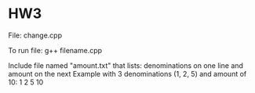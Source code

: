 # HW3

File:
change.cpp

To run file:
g++ filename.cpp

Include file named "amount.txt" that lists:
denominations on one line
and amount on the next
Example with 3 denominations (1, 2, 5) and amount of 10:
1 2 5
10
